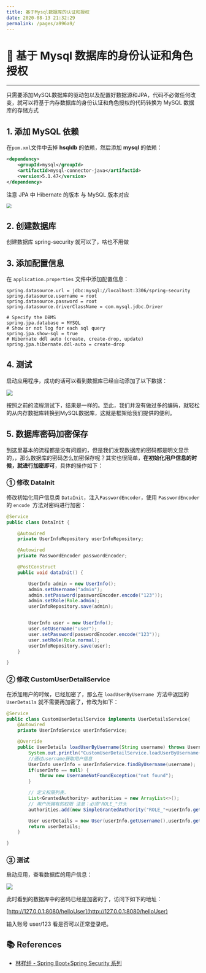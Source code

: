 ```yaml
---
title: 基于Mysql数据库的认证和授权
date: 2020-08-13 21:32:29
permalink: /pages/a996a9/
---
```

# 🥊 基于 Mysql 数据库的身份认证和角色授权

---

只需要添加MySQL数据库的驱动包以及配置好数据源和JPA，代码不必做任何改变，就可以将基于内存数据库的身份认证和角色授权的代码转换为 MySQL 数据库的存储方式

## 1. 添加 MySQL 依赖

在` pom.xml `文件中去掉 **hsqldb** 的依赖，然后添加 **mysql** 的依赖：

```xml
<dependency>
    <groupId>mysql</groupId>
    <artifactId>mysql-connector-java</artifactId>
    <version>5.1.47</version>
</dependency>
```

注意 JPA 中 Hibernate 的版本 与 MySQL 版本对应

<img src="https://cs-wiki.oss-cn-shanghai.aliyuncs.com/img/20200806223003.png" style="zoom:80%;" />

## 2. 创建数据库

创建数据库 spring-security 就可以了，啥也不用做

## 3. 添加配置信息

在 `application.properties` 文件中添加配置信息：

```properties
spring.datasource.url = jdbc:mysql://localhost:3306/spring-security
spring.datasource.username = root
spring.datasource.password = root
spring.datasource.driverClassName = com.mysql.jdbc.Driver

# Specify the DBMS  
spring.jpa.database = MYSQL
# Show or not log for each sql query  
spring.jpa.show-sql = true
# Hibernate ddl auto (create, create-drop, update)  
spring.jpa.hibernate.ddl-auto = create-drop
```

## 4. 测试

启动应用程序，成功的话可以看到数据库已经自动添加了以下数据：

![](https://cs-wiki.oss-cn-shanghai.aliyuncs.com/img/20200806223407.png)

按照之前的流程测试下，结果是一样的。至此，我们并没有做过多的编码，就轻松的从内存数据库转换到MySQL数据库，这就是框架给我们提供的便利。

## 5. 数据库密码加密保存

到这里基本的流程都是没有问题的，但是我们发现数据库的密码都是明文显示的，，那么数据库的密码怎么加密保存呢？其实也很简单，**在初始化用户信息的时候，就进行加密即可**，具体的操作如下：

### ① 修改 DataInit

修改初始化用户信息类 `DataInit`，注入`PasswordEncoder`，使用 `PasswordEncoder` 的 `encode `方法对密码进行加密：

```java
@Service
public class DataInit {

    @Autowired 
    private UserInfoRepository userInfoRepository;

    @Autowired 
    private PasswordEncoder passwordEncoder;

    @PostConstruct
    public void dataInit() {

        UserInfo admin = new UserInfo();
        admin.setUsername("admin");
        admin.setPassword(passwordEncoder.encode("123"));
        admin.setRole(Role.admin);
        userInfoRepository.save(admin);


        UserInfo user = new UserInfo();
        user.setUsername("user");
        user.setPassword(passwordEncoder.encode("123"));
        user.setRole(Role.normal);
        userInfoRepository.save(user);
    }

}
```

### ② 修改 CustomUserDetailService

在添加用户的时候，已经加密了，那么在 `loadUserByUsername `方法中返回的 `UserDetails` 就不需要再加密了，修改为如下：

```java
@Service
public class CustomUserDetailService implements UserDetailsService{
    @Autowired
    private UserInfoService userInfoService;

    @Override
    public UserDetails loadUserByUsername(String username) throws UsernameNotFoundException {
        System.out.println("CustomUserDetailService.loadUserByUsername()");
        //通过username获取用户信息
        UserInfo userInfo = userInfoService.findByUsername(username);
        if(userInfo == null) {
            throw new UsernameNotFoundException("not found");
        }

        // 定义权限列表.
        List<GrantedAuthority> authorities = new ArrayList<>();
        // 用户所拥有的权限 注意：必须"ROLE_"开头
        authorities.add(new SimpleGrantedAuthority("ROLE_"+userInfo.getRole().name()));

        User userDetails = new User(userInfo.getUsername(),userInfo.getPassword(),authorities);
        return userDetails;
    }

}
```

### ③ 测试

 启动应用，查看数据库的用户信息：

![](https://cs-wiki.oss-cn-shanghai.aliyuncs.com/img/20200806223801.png)

此时看到的数据库中的密码已经是加密的了，访问下如下的地址：

[http://127.0.0.1:8080/helloUser](http://127.0.0.1:8080/helloUser)

输入账号 user/123 看是否可以正常登录吧。

## 📚 References

- [林祥纤 - Spring Boot+Spring Security 系列](https://www.iteye.com/blog/412887952-qq-com-2441544)